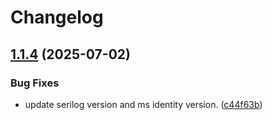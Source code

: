 # Changelog

## [1.1.4](https://github.com/intility/serilog-enrichers-azureclaims/compare/1.1.3...v1.1.4) (2025-07-02)


### Bug Fixes

* update serilog version and ms identity version. ([c44f63b](https://github.com/intility/serilog-enrichers-azureclaims/commit/c44f63b7be03bb7d10eebde8c9af93289440d163))
